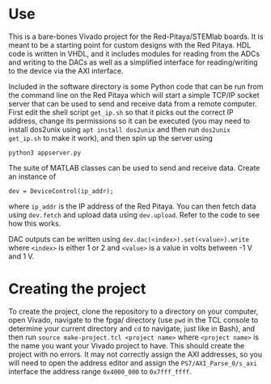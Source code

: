 # Use

This is a bare-bones Vivado project for the Red-Pitaya/STEMlab boards.  It is meant to be a starting point for custom designs with the Red Pitaya.  HDL code is written in VHDL, and it includes modules for reading from the ADCs and writing to the DACs as well as a simplified interface for reading/writing to the device via the AXI interface.

Included in the software directory is some Python code that can be run from the command line on the Red Pitaya which will start a simple TCP/IP socket server that can be used to send and receive data from a remote computer.  First edit the shell script `get_ip.sh` so that it picks out the correct IP address, change its permissions so it can be executed (you may need to install dos2unix using `apt install dos2unix` and then run `dos2unix get_ip.sh` to make it work), and then spin up the server using
```
python3 appserver.py
```

The suite of MATLAB classes can be used to send and receive data.  Create an instance of
```
dev = DeviceControl(ip_addr);
```
where `ip_addr` is the IP address of the Red Pitaya.  You can then fetch data using `dev.fetch` and upload data using `dev.upload`.  Refer to the code to see how this works.

DAC outputs can be written using `dev.dac(<index>).set(<value>).write` where `<index>` is either 1 or 2 and `<value>` is a value in volts between -1 V and 1 V. 

# Creating the project

To create the project, clone the repository to a directory on your computer, open Vivado, navigate to the fpga/ directory (use `pwd` in the TCL console to determine your current directory and `cd` to navigate, just like in Bash), and then run `source make-project.tcl <project name>` where `<project name>` is the name you want your Vivado project to have.  This should create the project with no errors.  It may not correctly assign the AXI addresses, so you will need to open the address editor and assign the `PS7/AXI_Parse_0/s_axi` interface the address range `0x4000_000` to `0x7fff_ffff`.


